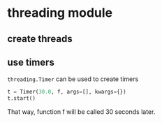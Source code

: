 # threading module

## create threads


## use timers

`threading.Timer` can be used to create timers

```python
t = Timer(30.0, f, args=[], kwargs={})
t.start()
```
That way, function f will be called 30 seconds later.
